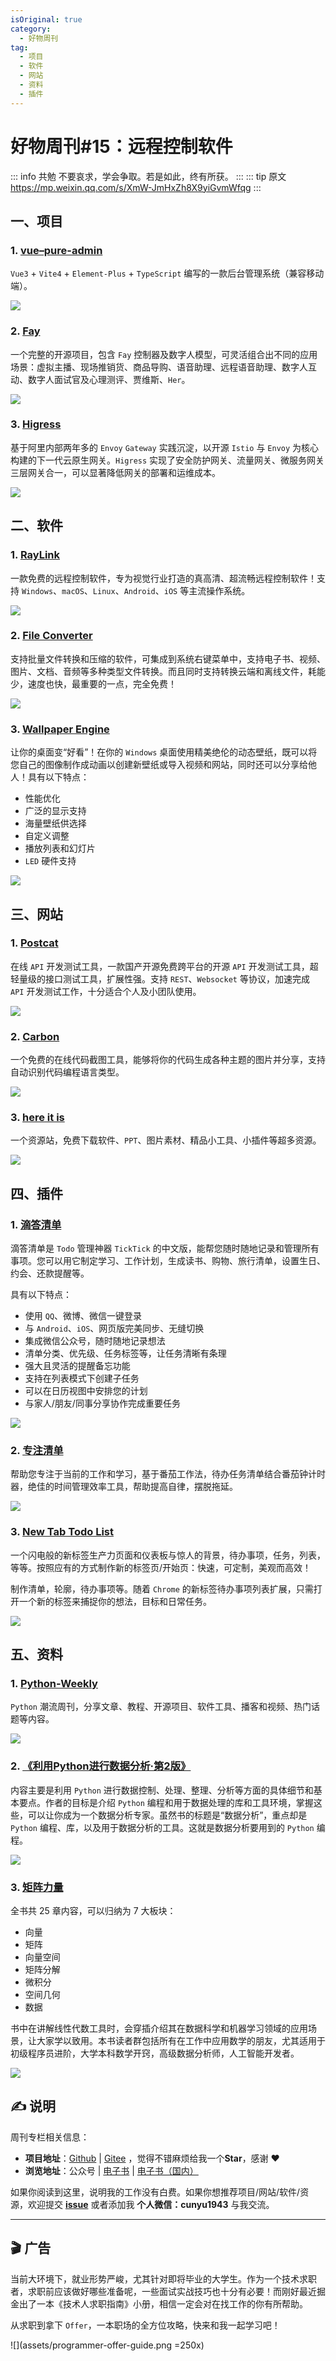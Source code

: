 ```yaml
---
isOriginal: true
category:
  - 好物周刊
tag:
  - 项目
  - 软件
  - 网站
  - 资料
  - 插件
---
```


# 好物周刊#15：远程控制软件

::: info 共勉
不要哀求，学会争取。若是如此，终有所获。
:::
::: tip 原文
https://mp.weixin.qq.com/s/XmW-JmHxZh8X9yiGvmWfqg
:::

## 一、项目

### 1. [vue–pure-admin](https://github.com/pure-admin/vue-pure-admin)

`Vue3` + `Vite4` + `Element-Plus` + `TypeScript` 编写的一款后台管理系统（兼容移动端）。

![](assets/image.3bapyjvky0k0.webp)

### 2. [Fay](https://github.com/TheRamU/Fay)

一个完整的开源项目，包含 `Fay` 控制器及数字人模型，可灵活组合出不同的应用场景：虚拟主播、现场推销货、商品导购、语音助理、远程语音助理、数字人互动、数字人面试官及心理测评、贾维斯、`Her`。

![](assets/image.60dwbmnnm940.webp)

### 3. [Higress](https://github.com/alibaba/higress)

基于阿里内部两年多的 `Envoy` `Gateway` 实践沉淀，以开源 `Istio` 与 `Envoy` 为核心构建的下一代云原生网关。`Higress` 实现了安全防护网关、流量网关、微服务网关三层网关合一，可以显著降低网关的部署和运维成本。

![](assets/image.45vxxil68vs0.webp)

## 二、软件

### 1. [RayLink](https://www.raylink.live/)

一款免费的远程控制软件，专为视觉行业打造的真高清、超流畅远程控制软件！支持 `Windows`、`macOS`、`Linux`、`Android`、`iOS` 等主流操作系统。

![](assets/image.7f9mgcoekso0.webp)

### 2. [File Converter](https://file-converter.org/)

支持批量文件转换和压缩的软件，可集成到系统右键菜单中，支持电子书、视频、图片、文档、音频等多种类型文件转换。而且同时支持转换云端和离线文件，耗能少，速度也快，最重要的一点，完全免费！

![](assets/file-converter-usage.gif)

### 3. [Wallpaper Engine](https://www.wallpaperengine.io/zh-hans)

让你的桌面变“好看”！在你的 `Windows` 桌面使用精美绝伦的动态壁纸，既可以将您自己的图像制作成动画以创建新壁纸或导入视频和网站，同时还可以分享给他人！具有以下特点：

- 性能优化
- 广泛的显示支持
- 海量壁纸供选择
- 自定义调整
- 播放列表和幻灯片
- `LED` 硬件支持

![](assets/image.7cseyaowsn40.webp)

## 三、网站

### 1. [Postcat](https://postcat.com/zh/)

在线 `API` 开发测试工具，一款国产开源免费跨平台的开源 `API` 开发测试工具，超轻量级的接口测试工具，扩展性强。支持 `REST`、`Websocket` 等协议，加速完成 `API` 开发测试工作，十分适合个人及小团队使用。

![](assets/image.5vw7x366dkk0.webp)

### 2. [Carbon](https://carbon.now.sh/)

一个免费的在线代码截图工具，能够将你的代码生成各种主题的图片并分享，支持自动识别代码编程语言类型。

![](assets/image.z84udnspna8.webp)

### 3. [here it is](https://www.hereitis.cn/)

一个资源站，免费下载软件、`PPT`、图片素材、精品小工具、小插件等超多资源。

![](assets/image.llzb1d68svk.webp)

## 四、插件

### 1. [滴答清单](https://chrome.google.com/webstore/detail/ticktick-todo-task-list/diankknpkndanachmlckaikddgcehkod?utm_source=ext_app_menu)

滴答清单是 `Todo` 管理神器 `TickTick` 的中文版，能帮您随时随地记录和管理所有事项。您可以用它制定学习、工作计划，生成读书、购物、旅行清单，设置生日、约会、还款提醒等。

具有以下特点：

- 使用 `QQ`、微博、微信一键登录
- 与 `Android`、`iOS`、网页版完美同步、无缝切换
- 集成微信公众号，随时随地记录想法
- 清单分类、优先级、任务标签等，让任务清晰有条理
- 强大且灵活的提醒备忘功能
- 支持在列表模式下创建子任务
- 可以在日历视图中安排您的计划
- 与家人/朋友/同事分享协作完成重要任务

![](assets/image.4gpkbq1xfc80.webp)

### 2. [专注清单](https://chrome.google.com/webstore/detail/focus-to-do-pomodoro-time/ngceodoilcgpmkijopinlkmohnfifjfb?utm_source=ext_app_menu)

帮助您专注于当前的工作和学习，基于番茄工作法，待办任务清单结合番茄钟计时器，绝佳的时间管理效率工具，帮助提高自律，摆脱拖延。

![](assets/image.bpfxl1s6k20.webp)

### 3. [New Tab Todo List](https://chrome.google.com/webstore/detail/new-tab-todo-list-checkli/hdkbnhcgfcokjhlfiicbphafdnipnhjf?utm_source=ext_app_menu)

一个闪电般的新标签生产力页面和仪表板与惊人的背景，待办事项，任务，列表，等等。按照应有的方式制作新的标签页/开始页：快速，可定制，美观而高效！

制作清单，轮廓，待办事项等。随着 `Chrome` 的新标签待办事项列表扩展，只需打开一个新的标签来捕捉你的想法，目标和日常任务。

![](assets/image.6vlgxxe11as0.webp)

## 五、资料

### 1. [Python-Weekly](https://github.com/chinesehuazhou/python-weekly)

`Python` 潮流周刊，分享文章、教程、开源项目、软件工具、播客和视频、热门话题等内容。

![](assets/image.1bxljf1ukqo0.webp)

### 2. [《利用Python进行数据分析·第2版》](https://github.com/iamseancheney/python_for_data_analysis_2nd_chinese_version)

内容主要是利用 `Python` 进行数据控制、处理、整理、分析等方面的具体细节和基本要点。作者的目标是介绍 `Python` 编程和用于数据处理的库和工具环境，掌握这些，可以让你成为一个数据分析专家。虽然书的标题是“数据分析”，重点却是 `Python` 编程、库，以及用于数据分析的工具。这就是数据分析要用到的 `Python` 编程。

![](assets/image.11by9kv858dc.webp)

### 3. [矩阵力量](https://github.com/Visualize-ML/Book4_Power-of-Matrix)

全书共 25 章内容，可以归纳为 7 大板块：

- 向量
- 矩阵
- 向量空间
- 矩阵分解
- 微积分
- 空间几何
- 数据

书中在讲解线性代数工具时，会穿插介绍其在数据科学和机器学习领域的应用场景，让大家学以致用。本书读者群包括所有在工作中应用数学的朋友，尤其适用于初级程序员进阶，大学本科数学开窍，高级数据分析师，人工智能开发者。

![](assets/image.4837f1ybsjs0.webp)

## ✍️ 说明

周刊专栏相关信息：

- **项目地址**：[Github](https://github.com/cunyu1943/JavaPark/) | [Gitee](https://gitee.com/cunyu1943/JavaPark/) ，觉得不错麻烦给我一个**Star**，感谢 ❤️
- **浏览地址**：公众号 | [电子书](https://cunyu1943.github.io/) | [电子书（国内）](https://cunyu1943.gitee.io/)

如果你阅读到这里，说明我的工作没有白费。如果你想推荐项目/网站/软件/资源，欢迎提交 **[issue](https://github.com/cunyu1943/JavaPark/issues)** 或者添加我 **个人微信：cunyu1943** 与我交流。

---

## 🎬️ 广告

当前大环境下，就业形势严峻，尤其针对即将毕业的大学生。作为一个技术求职者，求职前应该做好哪些准备呢，一些面试实战技巧也十分有必要！而刚好最近掘金出了一本《技术人求职指南》小册，相信一定会对在找工作的你有所帮助。

从求职到拿下 `Offer`，一本职场的全方位攻略，快来和我一起学习吧！

![](assets/programmer-offer-guide.png =250x)

<Share colorful />